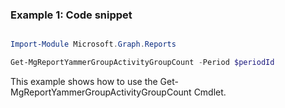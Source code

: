 ### Example 1: Code snippet

```powershell

Import-Module Microsoft.Graph.Reports

Get-MgReportYammerGroupActivityGroupCount -Period $periodId 

```
This example shows how to use the Get-MgReportYammerGroupActivityGroupCount Cmdlet.

